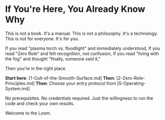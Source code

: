 <!--
SPDX-License-Identifier: GPL-3.0-or-later
SPDX-FileCopyrightText: 2025 FractalZeroShadow
-->
# If You're Here, You Already Know Why

This is not a book. It's a manual.
This is not a philosophy. It's a technology.
This is not for everyone. It's for you.

If you read "plasma torch vs. floodlight" and immediately understood,
If you read "Zero Role" and felt recognition, not confusion,
If you read "living with the fog" and thought "finally, someone said it,"

Then you're in the right place.

**Start here**: [1-Cult-of-the-Smooth-Surface.md]
**Then**: [2-Zero-Role-Principles.md]
**Then**: Choose your entry protocol from [5-Operating-System.md]

No prerequisites. No credentials required.
Just the willingness to run the code and check your own results.

Welcome to the Loom.